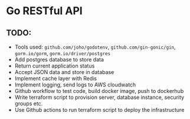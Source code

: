 # Go RESTful API
## TODO:
- Tools used: `github.com/joho/godotenv`, `github.com/gin-gonic/gin`, `gorm.io/gorm`, `gorm.io/driver/postgres`
- Add postgres database to store data
- Return current application status
- Accept JSON data and store in database
- Implement cache layer with Redis
- Implement logging, send logs to AWS cloudwatch
- Github workflow to test code, build docker image, push to dockerhub
- Write terraform script to provision server, database instance, security groups etc.
- Use Github actions to run terraform script to deploy the infrastructure